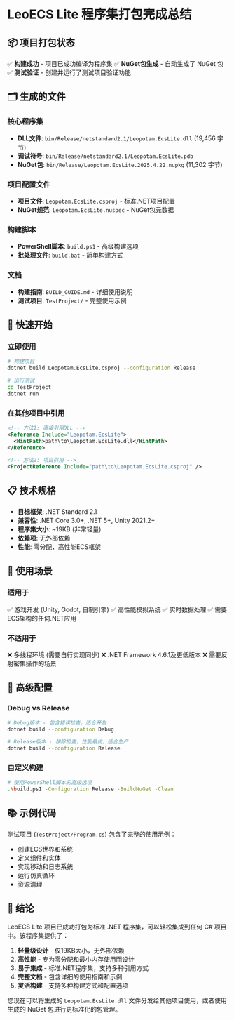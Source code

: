 # LeoECS Lite 程序集打包完成总结

## 📦 项目打包状态

✅ **构建成功** - 项目已成功编译为程序集
✅ **NuGet包生成** - 自动生成了 NuGet 包
✅ **测试验证** - 创建并运行了测试项目验证功能

## 🗂️ 生成的文件

### 核心程序集
- **DLL文件**: `bin/Release/netstandard2.1/Leopotam.EcsLite.dll` (19,456 字节)
- **调试符号**: `bin/Release/netstandard2.1/Leopotam.EcsLite.pdb`
- **NuGet包**: `bin/Release/Leopotam.EcsLite.2025.4.22.nupkg` (11,302 字节)

### 项目配置文件
- **项目文件**: `Leopotam.EcsLite.csproj` - 标准.NET项目配置
- **NuGet规范**: `Leopotam.EcsLite.nuspec` - NuGet包元数据

### 构建脚本
- **PowerShell脚本**: `build.ps1` - 高级构建选项
- **批处理文件**: `build.bat` - 简单构建方式

### 文档
- **构建指南**: `BUILD_GUIDE.md` - 详细使用说明
- **测试项目**: `TestProject/` - 完整使用示例

## 🚀 快速开始

### 立即使用
```bash
# 构建项目
dotnet build Leopotam.EcsLite.csproj --configuration Release

# 运行测试
cd TestProject
dotnet run
```

### 在其他项目中引用
```xml
<!-- 方法1: 直接引用DLL -->
<Reference Include="Leopotam.EcsLite">
  <HintPath>path\to\Leopotam.EcsLite.dll</HintPath>
</Reference>

<!-- 方法2: 项目引用 -->
<ProjectReference Include="path\to\Leopotam.EcsLite.csproj" />
```

## 📋 技术规格

- **目标框架**: .NET Standard 2.1
- **兼容性**: .NET Core 3.0+, .NET 5+, Unity 2021.2+
- **程序集大小**: ~19KB (非常轻量)
- **依赖项**: 无外部依赖
- **性能**: 零分配，高性能ECS框架

## 🎯 使用场景

### 适用于
✅ 游戏开发 (Unity, Godot, 自制引擎)
✅ 高性能模拟系统
✅ 实时数据处理
✅ 需要ECS架构的任何.NET应用

### 不适用于
❌ 多线程环境 (需要自行实现同步)
❌ .NET Framework 4.6.1及更低版本
❌ 需要反射密集操作的场景

## 🔧 高级配置

### Debug vs Release
```bash
# Debug版本 - 包含错误检查，适合开发
dotnet build --configuration Debug

# Release版本 - 移除检查，性能最优，适合生产
dotnet build --configuration Release
```

### 自定义构建
```bash
# 使用PowerShell脚本的高级选项
.\build.ps1 -Configuration Release -BuildNuGet -Clean
```

## 📚 示例代码

测试项目 (`TestProject/Program.cs`) 包含了完整的使用示例：
- 创建ECS世界和系统
- 定义组件和实体
- 实现移动和日志系统
- 运行仿真循环
- 资源清理

## 🎉 结论

LeoECS Lite 项目已成功打包为标准 .NET 程序集，可以轻松集成到任何 C# 项目中。该程序集提供了：

1. **轻量级设计** - 仅19KB大小，无外部依赖
2. **高性能** - 专为零分配和最小内存使用而设计
3. **易于集成** - 标准.NET程序集，支持多种引用方式
4. **完整文档** - 包含详细的使用指南和示例
5. **灵活构建** - 支持多种构建方式和配置选项

您现在可以将生成的 `Leopotam.EcsLite.dll` 文件分发给其他项目使用，或者使用生成的 NuGet 包进行更标准化的包管理。
